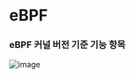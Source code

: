 # eBPF 

### eBPF 커널 버전 기준 기능 항목
![image](https://github.com/user-attachments/assets/15583779-50df-49d0-989d-f53ab590491e)
